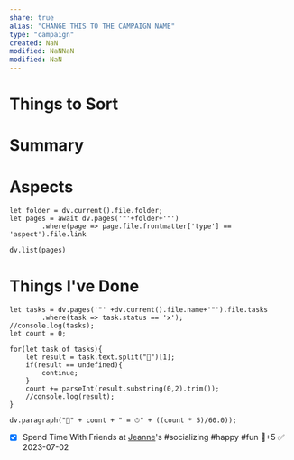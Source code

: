 ```yaml
---
share: true
alias: "CHANGE THIS TO THE CAMPAIGN NAME"
type: "campaign"
created: NaN 
modified: NaNNaN 
modified: NaN
---
```


# Things to Sort

# Summary

# Aspects
```dataviewjs
let folder = dv.current().file.folder;
let pages = await dv.pages('"'+folder+'"')
		.where(page => page.file.frontmatter['type'] == 'aspect').file.link

dv.list(pages)
```

# Things I've Done
```dataviewjs
let tasks = dv.pages('"' +dv.current().file.name+'"').file.tasks
		.where(task => task.status == 'x');
//console.log(tasks);
let count = 0;

for(let task of tasks){
	let result = task.text.split("🍅")[1];
	if(result == undefined){
		continue;
	}
	count += parseInt(result.substring(0,2).trim());
	//console.log(result);
}

dv.paragraph("🍅" + count + " = ⏱" + ((count * 5)/60.0));
```
- [x] Spend Time With Friends at [Jeanne](Jeanne.md)'s #socializing #happy #fun 🥄+5 ✅ 2023-07-02

